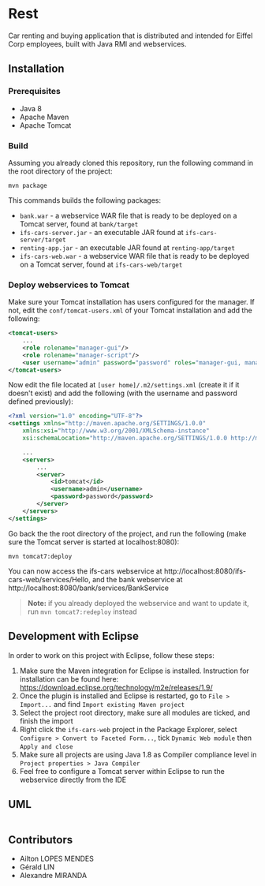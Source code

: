 # Rest

Car renting and buying application that is distributed and intended for Eiffel Corp employees, built with Java RMI and webservices.

## Installation

### Prerequisites

* Java 8
* Apache Maven
* Apache Tomcat

### Build

Assuming you already cloned this repository, run the following command in the root directory of the project:

```
mvn package
```

This commands builds the following packages:
* `bank.war` - a webservice WAR file that is ready to be deployed on a Tomcat server, found at `bank/target`
* `ifs-cars-server.jar` - an executable JAR found at `ifs-cars-server/target`
* `renting-app.jar` - an executable JAR found at `renting-app/target`
* `ifs-cars-web.war` - a webservice WAR file that is ready to be deployed on a Tomcat server, found at `ifs-cars-web/target`

### Deploy webservices to Tomcat

Make sure your Tomcat installation has users configured for the manager. If not, edit the `conf/tomcat-users.xml` of your Tomcat installation and add the following:

```xml
<tomcat-users>
	...
	<role rolename="manager-gui"/>
	<role rolename="manager-script"/>
	<user username="admin" password="password" roles="manager-gui, manager-script"/>
</tomcat-users>
```

Now edit the file located at `[user home]/.m2/settings.xml` (create it if it doesn't exist) and add the following (with the username and password defined previously):

```xml
<?xml version="1.0" encoding="UTF-8"?>
<settings xmlns="http://maven.apache.org/SETTINGS/1.0.0"
	xmlns:xsi="http://www.w3.org/2001/XMLSchema-instance"
	xsi:schemaLocation="http://maven.apache.org/SETTINGS/1.0.0 http://maven.apache.org/xsd/settings-1.0.0.xsd">

	...
	<servers>
		...
        <server>
        	<id>tomcat</id>
        	<username>admin</username>
        	<password>password</password>
       	</server>
	</servers>
</settings>
```

Go back the the root directory of the project, and run the following (make sure the Tomcat server is started at localhost:8080):

```
mvn tomcat7:deploy
```

You can now access the ifs-cars webservice at http://localhost:8080/ifs-cars-web/services/Hello, and the bank webservice at http://localhost:8080/bank/services/BankService

> **Note:** if you already deployed the webservice and want to update it, run `mvn tomcat7:redeploy` instead

## Development with Eclipse

In order to work on this project with Eclipse, follow these steps:

1. Make sure the Maven integration for Eclipse is installed. Instruction for installation can be found here: https://download.eclipse.org/technology/m2e/releases/1.9/
2. Once the plugin is installed and Eclipse is restarted, go to `File > Import...` and find `Import existing Maven project`
3. Select the project root directory, make sure all modules are ticked, and finish the import
4. Right click the `ifs-cars-web` project in the Package Explorer, select `Configure > Convert to Faceted Form...`, tick `Dynamic Web module` then `Apply and close`
5. Make sure all projects are using Java 1.8 as Compiler compliance level in `Project properties > Java Compiler`
6. Feel free to configure a Tomcat server within Eclipse to run the webservice directly from the IDE

## UML

<p align="center">
	<img src="https://github.com/alopesmendes/Rest/blob/dev/ailton/Images/UML.png" alt="" />
</p>

## Contributors

* Ailton LOPES MENDES
* Gérald LIN
* Alexandre MIRANDA